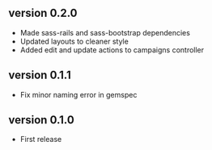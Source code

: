 ## version 0.2.0

* Made sass-rails and sass-bootstrap dependencies
* Updated layouts to cleaner style
* Added edit and update actions to campaigns controller

## version 0.1.1

* Fix minor naming error in gemspec

## version 0.1.0

* First release
